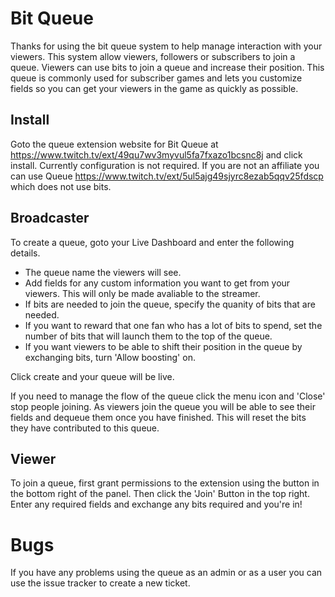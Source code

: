 # Bit Queue
Thanks for using the bit queue system to help manage interaction with your viewers. This system allow viewers, followers or subscribers to join a queue. Viewers can use bits to join a queue and increase their position. This queue is commonly used for subscriber games and lets you customize fields so you can get your viewers in the game as quickly as possible.

## Install
Goto the queue extension website for Bit Queue at https://www.twitch.tv/ext/49qu7wv3myvul5fa7fxazo1bcsnc8j and click install. Currently configuration is not required.
If you are not an affiliate you can use Queue https://www.twitch.tv/ext/5ul5ajg49sjyrc8ezab5qqv25fdscp which does not use bits.

## Broadcaster
To create a queue, goto your Live Dashboard and enter the following details.
- The queue name the viewers will see.
- Add fields for any custom information you want to get from your viewers. This will only be made avaliable to the streamer.
- If bits are needed to join the queue, specify the quanity of bits that are needed.
- If you want to reward that one fan who has a lot of bits to spend, set the number of bits that will launch them to the top of the queue.
- If you want viewers to be able to shift their position in the queue by exchanging bits, turn 'Allow boosting' on.

Click create and your queue will be live.

If you need to manage the flow of the queue click the menu icon and 'Close' stop people joining.
As viewers join the queue you will be able to see their fields and dequeue them once you have finished. This will reset the bits they have contributed to this queue.

## Viewer
To join a queue, first grant permissions to the extension using the button in the bottom right of the panel. Then click the 'Join' Button in the top right. Enter any required fields and exchange any bits required and you're in!

# Bugs
If you have any problems using the queue as an admin or as a user you can use the issue tracker to create a new ticket.
